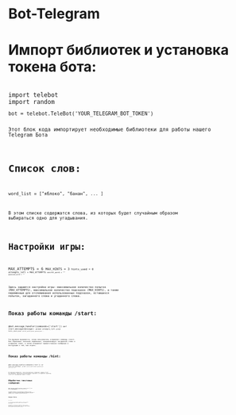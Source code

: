 # Bot-Telegram

# Импорт библиотек и установка токена бота:

<code>
import telebot
import random
<code>
bot = telebot.TeleBot('YOUR_TELEGRAM_BOT_TOKEN')

Этот блок кода импортирует необходимые библиотеки для работы нашего Telegram Бота

# Список слов:

<code>word_list = ["яблоко", "банан", ... ]

В этом списке содержатся слова, из которых будет случайным образом выбираться одно для угадывания.

# Настройки игры:

<code>MAX_ATTEMPTS = 6
<code>MAX_HINTS = 3
<code>hints_used = 0
<code>attempts_left = MAX_ATTEMPTS
<code>secret_word = ""
<code>guessed_word = ""

Здесь задаются настройки игры: максимальное количество попыток (MAX_ATTEMPTS), максимальное количество подсказок (MAX_HINTS), а также переменные для отслеживания использованных подсказок, оставшихся попыток, загаданного слова и угаданного слова.

# Показ работы команды /start:

<code>@bot.message_handler(commands=['start'])
<code>def start_message(message):
    <code>global attempts_left
    <code>global hints_used
    <code>global secret_word
    <code>global guessed_word
    ...

Эта функция вызывается, когда пользователь отправляет команду /start. Она сбрасывает значения переменных, инициализирует загаданное слово и угаданное слово, а затем отправляет приветственное сообщение и инструкцию о том, как играть.

# Показ работы команды /hint:

<code>@bot.message_handler(commands=['hint'])
<code>def send_hint(message):
    <code>global secret_word
    <code>global guessed_word
    <code>global hints_used
    ...

Эта функция вызывается, когда пользователь отправляет команду /hint. Она проверяет количество использованных подсказок и отправляет подсказку (если есть неугаданные буквы в слове).

# Обработчик текстовых сообщений:

<code>@bot.message_handler(content_types=['text'])
<code>def check_letter(message):
   <code>global guessed_word
    <code>global secret_word
    <code>global attempts_left
    ...

Эта функция вызывается, когда пользователь отправляет текстовое сообщение. Она проверяет содержимое сообщения (должна быть одна буква) и проверяет, есть ли эта буква в загаданном слове. Затем она обновляет угаданное слово и отправляет результат пользователю.

# Запуск бота:

<code>bot.polling()

Этот метод начинает прослушивание сообщений от Telegram и вызывает соответствующие обработчики для обработки команд и сообщений пользователей.

Таким образом, код реализует игру "Виселица" в Telegram, где бот загадывает слово, а пользователь должен угадать его, отправляя буквы. Пользователь может использовать команду /hint, чтобы получить подсказку, и бот отслеживает количество попыток и подсказок.
